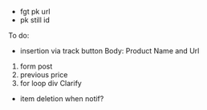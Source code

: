 - fgt pk url
- pk still id

To do:
- insertion via track button
Body: Product Name and Url
1. form post
2. previous price
3. for loop div
Clarify
- item deletion when notif?

